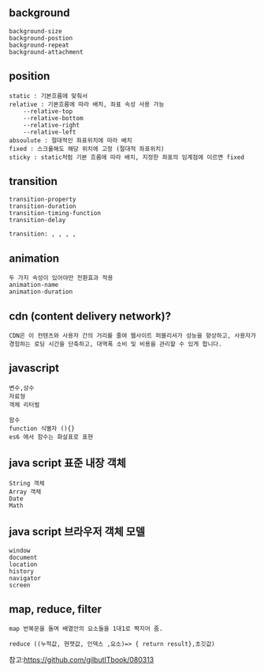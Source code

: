 ## background

    background-size
    background-postion
    background-repeat
    background-attachment

## position

    static : 기본흐름에 맞춰서
    relative : 기본흐름에 따라 배치, 좌표 속성 사용 가능
        --relative-top
        --relative-bottom
        --relative-right
        --relative-left
    absoulute : 절대적인 좌표위치에 따라 배치
    fixed : 스크롤해도 해당 위치에 고정 (절대적 좌표위치)
    sticky : static처럼 기본 흐름에 따라 배치, 지정한 좌표의 임계점에 이르면 fixed

## transition

    transition-property
    transition-duration
    transition-timing-function
    transition-delay

    transition: , , , ,

## animation

    두 가지 속성이 있어야만 전환효과 적용
    animation-name
    animation-duration

## cdn (content delivery network)?

    CDN은 이 컨텐츠와 사용자 간의 거리를 줄여 웹사이트 퍼블리셔가 성능을 향상하고, 사용자가 경험하는 로딩 시간을 단축하고, 대역폭 소비 및 비용을 관리할 수 있게 합니다.

## javascript

    변수,상수
    자료형
    객체 리터럴

    함수
    function 식별자 (){}
    es6 에서 함수는 화살표로 표현

## java script 표준 내장 객체

    String 객체
    Array 객체
    Date
    Math

## java script 브라우저 객체 모델

    window
    document
    location
    history
    navigator
    screen

## map, reduce, filter

    map 반복문을 돌며 배열안의 요소들을 1대1로 짝지어 줌.

    reduce ((누적값, 현잿값, 인덱스 ,요소)=> { return result},초깃값)

참고:https://github.com/gilbutITbook/080313
